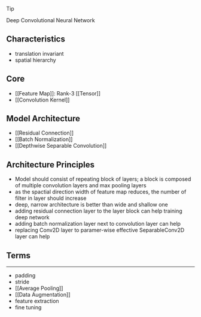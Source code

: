 
>[!tip]
>Deep Convolutional Neural Network

## Characteristics
- translation invariant
- spatial hierarchy

## Core
- [[Feature Map]]: Rank-3 [[Tensor]]
- [[Convolution Kernel]]

## Model Architecture
- [[Residual Connection]]
- [[Batch Normalization]]
- [[Depthwise Separable Convolution]]

## Architecture Principles
- Model should consist of repeating block of layers; a block is composed of multiple convolution layers and max pooling layers
- as the spactial direction width of feature map reduces, the number of filter in layer should increase
- deep, narrow architecture is better than wide and shallow one
- adding residual connection layer to the layer block can help training deep network
- adding batch normalization layer next to convolution layer can help
- replacing Conv2D layer to paramer-wise effective SeparableConv2D layer can help

## Terms
---
- padding
- stride
- [[Average Pooling]]
- [[Data Augmentation]]
- feature extraction
- fine tuning
